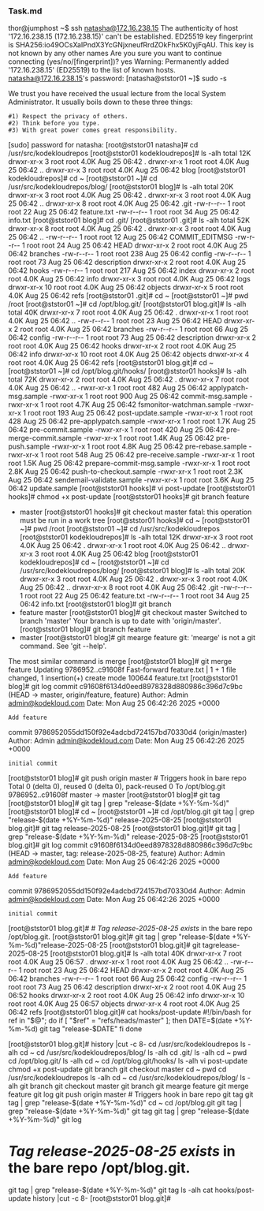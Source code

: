### Task.md





thor@jumphost ~$ ssh natasha@172.16.238.15
The authenticity of host '172.16.238.15 (172.16.238.15)' can't be established.
ED25519 key fingerprint is SHA256:io49OCsXaIPndX3YcGNjxneufRrdZOkFhx5K0yjFqAU.
This key is not known by any other names
Are you sure you want to continue connecting (yes/no/[fingerprint])? yes
Warning: Permanently added '172.16.238.15' (ED25519) to the list of known hosts.
natasha@172.16.238.15's password: 
[natasha@ststor01 ~]$ sudo -s

We trust you have received the usual lecture from the local System
Administrator. It usually boils down to these three things:

    #1) Respect the privacy of others.
    #2) Think before you type.
    #3) With great power comes great responsibility.

[sudo] password for natasha: 
[root@ststor01 natasha]# cd /usr/src/kodekloudrepos
[root@ststor01 kodekloudrepos]# ls -alh
total 12K
drwxr-xr-x 3 root root 4.0K Aug 25 06:42 .
drwxr-xr-x 1 root root 4.0K Aug 25 06:42 ..
drwxr-xr-x 3 root root 4.0K Aug 25 06:42 blog
[root@ststor01 kodekloudrepos]# cd ~
[root@ststor01 ~]# cd /usr/src/kodekloudrepos/blog/
[root@ststor01 blog]# ls -alh
total 20K
drwxr-xr-x 3 root root 4.0K Aug 25 06:42 .
drwxr-xr-x 3 root root 4.0K Aug 25 06:42 ..
drwxr-xr-x 8 root root 4.0K Aug 25 06:42 .git
-rw-r--r-- 1 root root   22 Aug 25 06:42 feature.txt
-rw-r--r-- 1 root root   34 Aug 25 06:42 info.txt
[root@ststor01 blog]# cd .git/
[root@ststor01 .git]# ls -alh
total 52K
drwxr-xr-x  8 root root 4.0K Aug 25 06:42 .
drwxr-xr-x  3 root root 4.0K Aug 25 06:42 ..
-rw-r--r--  1 root root   12 Aug 25 06:42 COMMIT_EDITMSG
-rw-r--r--  1 root root   24 Aug 25 06:42 HEAD
drwxr-xr-x  2 root root 4.0K Aug 25 06:42 branches
-rw-r--r--  1 root root  238 Aug 25 06:42 config
-rw-r--r--  1 root root   73 Aug 25 06:42 description
drwxr-xr-x  2 root root 4.0K Aug 25 06:42 hooks
-rw-r--r--  1 root root  217 Aug 25 06:42 index
drwxr-xr-x  2 root root 4.0K Aug 25 06:42 info
drwxr-xr-x  3 root root 4.0K Aug 25 06:42 logs
drwxr-xr-x 10 root root 4.0K Aug 25 06:42 objects
drwxr-xr-x  5 root root 4.0K Aug 25 06:42 refs
[root@ststor01 .git]# cd ~
[root@ststor01 ~]# pwd
/root
[root@ststor01 ~]# cd /opt/blog.git/
[root@ststor01 blog.git]# ls -alh
total 40K
drwxr-xr-x  7 root root 4.0K Aug 25 06:42 .
drwxr-xr-x  1 root root 4.0K Aug 25 06:42 ..
-rw-r--r--  1 root root   23 Aug 25 06:42 HEAD
drwxr-xr-x  2 root root 4.0K Aug 25 06:42 branches
-rw-r--r--  1 root root   66 Aug 25 06:42 config
-rw-r--r--  1 root root   73 Aug 25 06:42 description
drwxr-xr-x  2 root root 4.0K Aug 25 06:42 hooks
drwxr-xr-x  2 root root 4.0K Aug 25 06:42 info
drwxr-xr-x 10 root root 4.0K Aug 25 06:42 objects
drwxr-xr-x  4 root root 4.0K Aug 25 06:42 refs
[root@ststor01 blog.git]# cd ~
[root@ststor01 ~]# cd /opt/blog.git/hooks/
[root@ststor01 hooks]# ls -alh
total 72K
drwxr-xr-x 2 root root 4.0K Aug 25 06:42 .
drwxr-xr-x 7 root root 4.0K Aug 25 06:42 ..
-rwxr-xr-x 1 root root  482 Aug 25 06:42 applypatch-msg.sample
-rwxr-xr-x 1 root root  900 Aug 25 06:42 commit-msg.sample
-rwxr-xr-x 1 root root 4.7K Aug 25 06:42 fsmonitor-watchman.sample
-rwxr-xr-x 1 root root  193 Aug 25 06:42 post-update.sample
-rwxr-xr-x 1 root root  428 Aug 25 06:42 pre-applypatch.sample
-rwxr-xr-x 1 root root 1.7K Aug 25 06:42 pre-commit.sample
-rwxr-xr-x 1 root root  420 Aug 25 06:42 pre-merge-commit.sample
-rwxr-xr-x 1 root root 1.4K Aug 25 06:42 pre-push.sample
-rwxr-xr-x 1 root root 4.8K Aug 25 06:42 pre-rebase.sample
-rwxr-xr-x 1 root root  548 Aug 25 06:42 pre-receive.sample
-rwxr-xr-x 1 root root 1.5K Aug 25 06:42 prepare-commit-msg.sample
-rwxr-xr-x 1 root root 2.8K Aug 25 06:42 push-to-checkout.sample
-rwxr-xr-x 1 root root 2.3K Aug 25 06:42 sendemail-validate.sample
-rwxr-xr-x 1 root root 3.6K Aug 25 06:42 update.sample
[root@ststor01 hooks]# vi post-update
[root@ststor01 hooks]# chmod +x post-update
[root@ststor01 hooks]# git branch
  feature
* master
[root@ststor01 hooks]# git checkout master
fatal: this operation must be run in a work tree
[root@ststor01 hooks]# cd ~
[root@ststor01 ~]# pwd
/root
[root@ststor01 ~]# cd /usr/src/kodekloudrepos
[root@ststor01 kodekloudrepos]# ls -alh
total 12K
drwxr-xr-x 3 root root 4.0K Aug 25 06:42 .
drwxr-xr-x 1 root root 4.0K Aug 25 06:42 ..
drwxr-xr-x 3 root root 4.0K Aug 25 06:42 blog
[root@ststor01 kodekloudrepos]# cd ~
[root@ststor01 ~]# cd /usr/src/kodekloudrepos/blog/
[root@ststor01 blog]# ls -alh
total 20K
drwxr-xr-x 3 root root 4.0K Aug 25 06:42 .
drwxr-xr-x 3 root root 4.0K Aug 25 06:42 ..
drwxr-xr-x 8 root root 4.0K Aug 25 06:42 .git
-rw-r--r-- 1 root root   22 Aug 25 06:42 feature.txt
-rw-r--r-- 1 root root   34 Aug 25 06:42 info.txt
[root@ststor01 blog]# git branch
* feature
  master
[root@ststor01 blog]# git checkout master
Switched to branch 'master'
Your branch is up to date with 'origin/master'.
[root@ststor01 blog]# git branch
  feature
* master
[root@ststor01 blog]# git mearge feature
git: 'mearge' is not a git command. See 'git --help'.

The most similar command is
        merge
[root@ststor01 blog]# git merge feature
Updating 9786952..c91608f
Fast-forward
 feature.txt | 1 +
 1 file changed, 1 insertion(+)
 create mode 100644 feature.txt
[root@ststor01 blog]# git log
commit c91608f6134d0eed8978328d880986c396d7c9bc (HEAD -> master, origin/feature, feature)
Author: Admin <admin@kodekloud.com>
Date:   Mon Aug 25 06:42:26 2025 +0000

    Add feature

commit 9786952055dd150f92e4adcbd724157bd70330d4 (origin/master)
Author: Admin <admin@kodekloud.com>
Date:   Mon Aug 25 06:42:26 2025 +0000

    initial commit
[root@ststor01 blog]# git push origin master # Triggers hook in bare repo 
Total 0 (delta 0), reused 0 (delta 0), pack-reused 0
To /opt/blog.git
   9786952..c91608f  master -> master
[root@ststor01 blog]# git tag
[root@ststor01 blog]# git tag | grep "release-$(date +%Y-%m-%d)"
[root@ststor01 blog]# cd ~
[root@ststor01 ~]# cd /opt/blog.git
git tag | grep "release-$(date +%Y-%m-%d)"
release-2025-08-25
[root@ststor01 blog.git]# git tag
release-2025-08-25
[root@ststor01 blog.git]# git tag | grep "release-$(date +%Y-%m-%d)"
release-2025-08-25
[root@ststor01 blog.git]# git log
commit c91608f6134d0eed8978328d880986c396d7c9bc (HEAD -> master, tag: release-2025-08-25, feature)
Author: Admin <admin@kodekloud.com>
Date:   Mon Aug 25 06:42:26 2025 +0000

    Add feature

commit 9786952055dd150f92e4adcbd724157bd70330d4
Author: Admin <admin@kodekloud.com>
Date:   Mon Aug 25 06:42:26 2025 +0000

    initial commit
[root@ststor01 blog.git]# #  *Tag release-2025-08-25 exists* in the bare repo /opt/blog.git.
[root@ststor01 blog.git]# git tag | grep "release-$(date +%Y-%m-%d)"release-2025-08-25
[root@ststor01 blog.git]# git tagrelease-2025-08-25
[root@ststor01 blog.git]# ls -alh
total 40K
drwxr-xr-x  7 root root 4.0K Aug 25 06:57 .
drwxr-xr-x  1 root root 4.0K Aug 25 06:42 ..
-rw-r--r--  1 root root   23 Aug 25 06:42 HEAD
drwxr-xr-x  2 root root 4.0K Aug 25 06:42 branches
-rw-r--r--  1 root root   66 Aug 25 06:42 config
-rw-r--r--  1 root root   73 Aug 25 06:42 description
drwxr-xr-x  2 root root 4.0K Aug 25 06:52 hooks
drwxr-xr-x  2 root root 4.0K Aug 25 06:42 info
drwxr-xr-x 10 root root 4.0K Aug 25 06:57 objects
drwxr-xr-x  4 root root 4.0K Aug 25 06:42 refs
[root@ststor01 blog.git]# cat hooks/post-update
#!/bin/bash
for ref in "$@"; do
if [ "$ref" = "refs/heads/master" ]; then
DATE=$(date +%Y-%m-%d)
git tag "release-$DATE"
fi
done

[root@ststor01 blog.git]# history |cut -c 8-
cd /usr/src/kodekloudrepos
ls -alh
cd ~
cd /usr/src/kodekloudrepos/blog/
ls -alh
cd .git/
ls -alh
cd ~
pwd
cd /opt/blog.git/
ls -alh
cd ~
cd /opt/blog.git/hooks/
ls -alh
vi post-update
chmod +x post-update
git branch
git checkout master
cd ~
pwd
cd /usr/src/kodekloudrepos
ls -alh
cd ~
cd /usr/src/kodekloudrepos/blog/
ls -alh
git branch
git checkout master
git branch
git mearge feature
git merge feature
git log
git push origin master # Triggers hook in bare repo
git tag
git tag | grep "release-$(date +%Y-%m-%d)"
cd ~
cd /opt/blog.git
git tag | grep "release-$(date +%Y-%m-%d)"
git tag
git tag | grep "release-$(date +%Y-%m-%d)"
git log
#  *Tag release-2025-08-25 exists* in the bare repo /opt/blog.git.
git tag | grep "release-$(date +%Y-%m-%d)"
git tag
ls -alh
cat hooks/post-update
history |cut -c 8-
[root@ststor01 blog.git]# 
